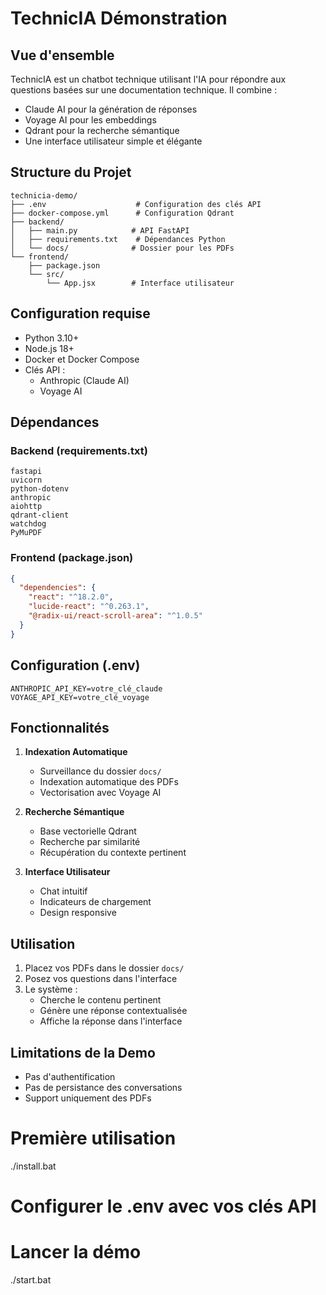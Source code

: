 # TechnicIA Démonstration

## Vue d'ensemble
TechnicIA est un chatbot technique utilisant l'IA pour répondre aux questions basées sur une documentation technique. Il combine :
- Claude AI pour la génération de réponses
- Voyage AI pour les embeddings
- Qdrant pour la recherche sémantique
- Une interface utilisateur simple et élégante

## Structure du Projet
```
technicia-demo/
├── .env                    # Configuration des clés API
├── docker-compose.yml      # Configuration Qdrant
├── backend/
│   ├── main.py            # API FastAPI
│   ├── requirements.txt    # Dépendances Python
│   └── docs/              # Dossier pour les PDFs
└── frontend/
    ├── package.json
    └── src/
        └── App.jsx        # Interface utilisateur
```

## Configuration requise
- Python 3.10+
- Node.js 18+
- Docker et Docker Compose
- Clés API :
  * Anthropic (Claude AI)
  * Voyage AI

## Dépendances

### Backend (requirements.txt)
```
fastapi
uvicorn
python-dotenv
anthropic
aiohttp
qdrant-client
watchdog
PyMuPDF
```

### Frontend (package.json)
```json
{
  "dependencies": {
    "react": "^18.2.0",
    "lucide-react": "^0.263.1",
    "@radix-ui/react-scroll-area": "^1.0.5"
  }
}
```

## Configuration (.env)
```
ANTHROPIC_API_KEY=votre_clé_claude
VOYAGE_API_KEY=votre_clé_voyage
```

## Fonctionnalités
1. **Indexation Automatique**
   - Surveillance du dossier `docs/`
   - Indexation automatique des PDFs
   - Vectorisation avec Voyage AI

2. **Recherche Sémantique**
   - Base vectorielle Qdrant
   - Recherche par similarité
   - Récupération du contexte pertinent

3. **Interface Utilisateur**
   - Chat intuitif
   - Indicateurs de chargement
   - Design responsive

## Utilisation
1. Placez vos PDFs dans le dossier `docs/`
2. Posez vos questions dans l'interface
3. Le système :
   - Cherche le contenu pertinent
   - Génère une réponse contextualisée
   - Affiche la réponse dans l'interface

## Limitations de la Demo
- Pas d'authentification
- Pas de persistance des conversations
- Support uniquement des PDFs

# Première utilisation
./install.bat

# Configurer le .env avec vos clés API

# Lancer la démo
./start.bat 